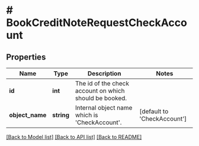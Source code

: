 # # BookCreditNoteRequestCheckAccount

## Properties

Name | Type | Description | Notes
------------ | ------------- | ------------- | -------------
**id** | **int** | The id of the check account on which should be booked. |
**object_name** | **string** | Internal object name which is &#39;CheckAccount&#39;. | [default to 'CheckAccount']

[[Back to Model list]](../../README.md#models) [[Back to API list]](../../README.md#endpoints) [[Back to README]](../../README.md)
